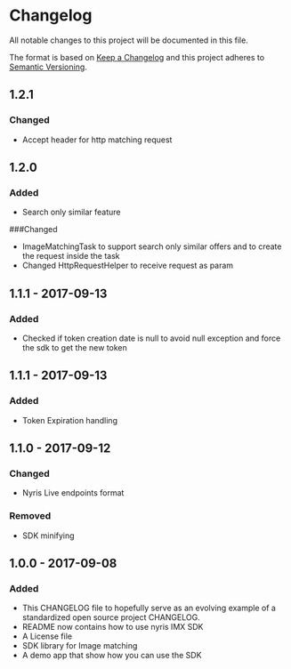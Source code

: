 # Changelog
All notable changes to this project will be documented in this file.

The format is based on [Keep a Changelog](http://keepachangelog.com/en/1.0.0/)
and this project adheres to [Semantic Versioning](http://semver.org/spec/v2.0.0.html).

## 1.2.1
### Changed 
- Accept header for http matching request

## 1.2.0
### Added
- Search only similar feature

###Changed
- ImageMatchingTask to support search only similar offers and to create the request inside the task
- Changed HttpRequestHelper to receive request as param

## 1.1.1 - 2017-09-13
### Added
- Checked if token creation date is null to avoid null exception and force the sdk to get the new 
token

## 1.1.1 - 2017-09-13
### Added
- Token Expiration handling

## 1.1.0 - 2017-09-12
### Changed
- Nyris Live endpoints format

### Removed 
- SDK minifying 

## 1.0.0 - 2017-09-08
### Added
- This CHANGELOG file to hopefully serve as an evolving example of a standardized open source 
project CHANGELOG.
- README now contains how to use nyris IMX SDK
- A License file
- SDK library for Image matching
- A demo app that show how you can use the SDK